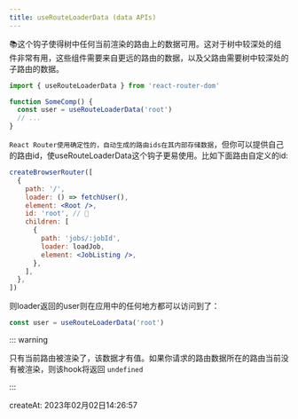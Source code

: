 ```yaml
---
title: useRouteLoaderData (data APIs)
---
```


📚这个钩子使得树中任何当前渲染的路由上的数据可用。这对于树中较深处的组件非常有用，这些组件需要来自更远的路由的数据，以及父路由需要树中较深处的子路由的数据。

```jsx
import { useRouteLoaderData } from 'react-router-dom'

function SomeComp() {
  const user = useRouteLoaderData('root')
  // ...
}
```
`React Router使用确定性的，自动生成的路由ids在其内部存储数据`，但你可以提供自己的路由id，使useRouteLoaderData这个钩子更易使用。比如下面路由自定义的id:

```jsx {6}
createBrowserRouter([
  {
    path: '/',
    loader: () => fetchUser(),
    element: <Root />,
    id: 'root', // 🎉
    children: [
      {
        path: 'jobs/:jobId',
        loader: loadJob,
        element: <JobListing />,
      },
    ],
  },
])
```

则loader返回的user则在应用中的任何地方都可以访问到了：

```js
const user = useRouteLoaderData('root')
```

::: warning

只有当前路由被渲染了，该数据才有值。如果你请求的路由数据所在的路由当前没有被渲染，则该hook将返回 `undefined`

:::



createAt: 2023年02月02日14:26:57

